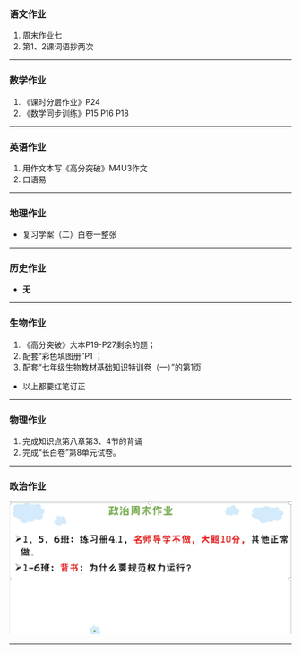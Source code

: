 ### 语文作业
1. 周末作业七
2. 第1、2课词语抄两次
---

### 数学作业
1. 《课时分层作业》P24
2. 《数学同步训练》P15 P16 P18
---

### 英语作业
1. 用作文本写《高分突破》M4U3作文
2. 口语易
---

### 地理作业
* 复习学案（二）白卷一整张
---

### 历史作业
* **无**
---

### 生物作业
1. 《高分突破》大本P19-P27剩余的题；
2. 配套“彩色填图册”P1 ；
3. 配套“七年级生物教材基础知识特训卷（一）”的第1页
* 以上都要红笔订正
---

### 物理作业
1. 完成知识点第八章第3、4节的背诵
2. 完成“长白卷”第8单元试卷。
---

### 政治作业
![hw](hw_G8S2/_images/6p.jpg)

---
